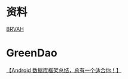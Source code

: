 # 资料

[BRVAH](https://github.com/CymChad/BaseRecyclerViewAdapterHelper)

# GreenDao

[【Android 数据库框架总结，总有一个适合你！】](https://blog.csdn.net/da_caoyuan/article/details/61414626)